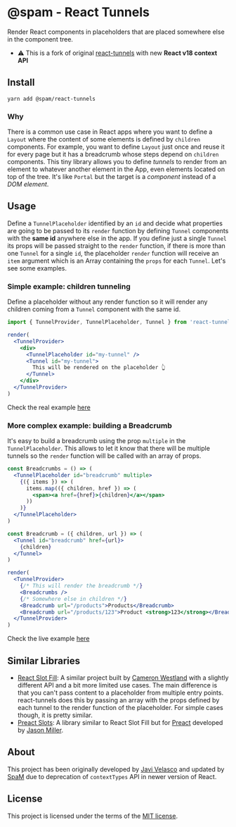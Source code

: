 # @spam - React Tunnels

Render React components in placeholders that are placed somewhere else in the component tree.
- ⚠️ This is a fork of original [react-tunnels](https://www.npmjs.com/package/react-tunnels) with new **React v18 context API**

## Install

```
yarn add @spam/react-tunnels
```

### Why

There is a common use case in React apps where you want to define a `Layout` where the content of some elements is defined by `children` components. For example, you want to define `Layout` just once and reuse it for every page but it has a breadcrumb whose steps depend on `children` components. This tiny library allows you to define *tunnels* to render from an element to whatever another element in the App, even elements located on top of the tree. It's like `Portal` but the target is a *component* instead of a *DOM element*.

## Usage

Define a `TunnelPlaceholder` identified by an `id` and decide what properties are going to be passed to its `render` function by defining `Tunnel` components with the **same id** anywhere else in the app. If you define just a single `Tunnel` its props will be passed straight to the `render` function, if there is more than one `Tunnel` for a single `id`, the placeholder `render` function will receive an `item` argument which is an Array containing the `props` for each `Tunnel`. Let's see some examples.

### Simple example: children tunneling

Define a placeholder without any render function so it will render any children coming from a `Tunnel` component with the same id.

```jsx
import { TunnelProvider, TunnelPlaceholder, Tunnel } from 'react-tunnels'

render(
  <TunnelProvider>
    <div>
      <TunnelPlaceholder id="my-tunnel" />
      <Tunnel id="my-tunnel">
        This will be rendered on the placeholder 👆
      </Tunnel>
    </div>
  </TunnelProvider>
)
```

Check the real example [here](https://codesandbox.io/s/p79k8w0jnq)

### More complex example: building a Breadcrumb

It's easy to build a breadcrumb using the prop `multiple` in the `TunnelPlaceholder`. This allows to let it know that there will be multiple tunnels so the `render` function will be called with an array of props.

```jsx
const Breadcrumbs = () => (
  <TunnelPlaceholder id="breadcrumb" multiple>
    {({ items }) => (
      items.map(({ children, href }) => (
        <span><a href={href}>{children}</a></span>
      ))
    )}
  </TunnelPlaceholder>
)

const Breadcrumb = ({ children, url }) => (
  <Tunnel id="breadcrumb" href={url}>
    {children}
  </Tunnel>
)

render(
  <TunnelProvider>
    {/* This will render the breadcrumb */}
    <Breadcrumbs />
    {/* Somewhere else in children */}
    <Breadcrumb url="/products">Products</Breadcrumb>
    <Breadcrumb url="/products/123">Product <strong>123</strong></Breadcrumb>
  </TunnelProvider>
)
```

Check the live example [here](https://codesandbox.io/s/0ym0n37jnl)

## Similar Libraries

- [React Slot Fill](https://github.com/camwest/react-slot-fill): A similar project built by [Cameron Westland](https://github.com/camwest) with a slightly different API and a bit more limited use cases. The main difference is that you can't pass content to a placeholder from multiple entry points. react-tunnels does this by passing an array with the props defined by each tunnel to the render function of the placeholder. For simple cases though, it is pretty similar.
- [Preact Slots](https://github.com/developit/preact-slots): A library similar to React Slot Fill but for [Preact](https://github.com/developit/preact) developed by [Jason Miller](https://twitter.com/_developit).

## About

This project has been originally developed by [Javi Velasco](https://twitter.com/javivelasco) and updated by [SpaM](https://github.com/spadettomattia) due to deprecation of `contextTypes` API in newer version of React.

## License

This project is licensed under the terms of the [MIT license](https://github.com/javivelasco/react-tunnels/blob/master/LICENSE).
